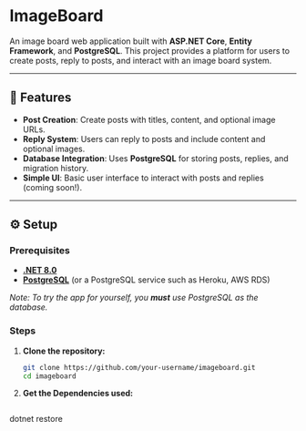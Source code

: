 # ImageBoard

An image board web application built with **ASP.NET Core**, **Entity Framework**, and **PostgreSQL**. This project provides a platform for users to create posts, reply to posts, and interact with an image board system.

---

## 🚀 Features

- **Post Creation**: Create posts with titles, content, and optional image URLs.
- **Reply System**: Users can reply to posts and include content and optional images.
- **Database Integration**: Uses **PostgreSQL** for storing posts, replies, and migration history.
- **Simple UI**: Basic user interface to interact with posts and replies (coming soon!).

---

## ⚙️ Setup

### Prerequisites

- [**.NET 8.0**](https://dotnet.microsoft.com/download/dotnet/8.0)
- [**PostgreSQL**](https://www.postgresql.org/download/) (or a PostgreSQL service such as Heroku, AWS RDS)

*Note: To try the app for yourself, you **must** use PostgreSQL as the database.*

### Steps

1. **Clone the repository:**

   ```bash
   git clone https://github.com/your-username/imageboard.git
   cd imageboard
2. **Get the Dependencies used:**

   ```bash
  dotnet restore

